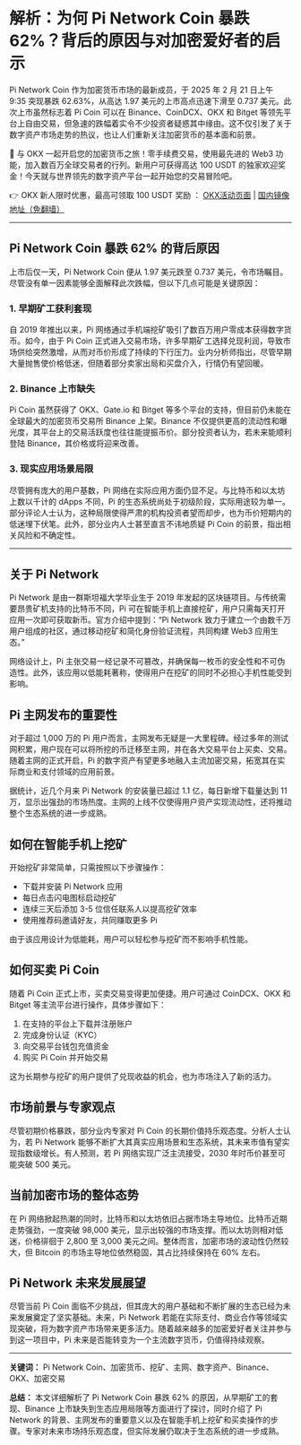 # 解析：为何 Pi Network Coin 暴跌 62%？背后的原因与对加密爱好者的启示

Pi Network Coin 作为加密货币市场的最新成员，于 2025 年 2 月 21 日上午 9:35 突现暴跌 62.63%，从高达 1.97 美元的上市高点迅速下滑至 0.737 美元。此次上市虽然标志着 Pi Coin 可以在 Binance、CoinDCX、OKX 和 Bitget 等领先平台上自由交易，但急速的跌幅着实令不少投资者疑惑其中缘由。这不仅引发了关于数字资产市场走势的热议，也让人们重新关注加密货币的基本面和前景。

🚀 与 OKX 一起开启您的加密货币之旅！零手续费交易，使用最先进的 Web3 功能，加入数百万全球交易者的行列。新用户可获得高达 100 USDT 的独家欢迎奖金！今天就与世界领先的数字资产平台一起开始您的交易冒险吧。

👉 OKX 新人限时优惠，最高可领取 100 USDT 奖励 ： [OKX活动页面](https://bit.ly/OKXe) | [国内镜像地址（免翻墙）](https://bit.ly/okX)

---

## Pi Network Coin 暴跌 62% 的背后原因

上市后仅一天，Pi Network Coin 便从 1.97 美元跌至 0.737 美元，令市场瞩目。尽管没有单一因素能够全面解释此次跌幅，但以下几点可能是关键原因：

### 1. 早期矿工获利套现

自 2019 年推出以来，Pi 网络通过手机端挖矿吸引了数百万用户零成本获得数字货币。如今，由于 Pi Coin 正式进入交易市场，许多早期矿工选择兑现利润，导致市场供给突然激增，从而对币价形成了持续的下行压力。业内分析师指出，尽管早期大量抛售使价格低迷，但随着部分卖家出局和买盘介入，行情仍有望回暖。

### 2. Binance 上市缺失

Pi Coin 虽然获得了 OKX、Gate.io 和 Bitget 等多个平台的支持，但目前仍未能在全球最大的加密货币交易所 Binance 上架。Binance 不仅提供更高的流动性和曝光度，其平台上的交易活跃度也往往能提振币价。部分投资者认为，若未来能顺利登陆 Binance，其价格或将迎来改善。

### 3. 现实应用场景局限

尽管拥有庞大的用户基数，Pi 网络在实际应用方面仍显不足。与比特币和以太坊上数以千计的 dApps 不同，Pi 的生态系统尚处于初级阶段，实际用途较为单一。部分评论人士认为，这种局限使得严肃的机构投资者望而却步，也为币价短期内的低迷埋下伏笔。此外，部分业内人士甚至直言不讳地质疑 Pi Coin 的前景，指出相关风险和不确定性。

---

## 关于 Pi Network

Pi Network 是由一群斯坦福大学毕业生于 2019 年发起的区块链项目。与传统需要昂贵矿机支持的比特币不同，Pi 可在智能手机上直接挖矿，用户只需每天打开应用一次即可获取新币。官方介绍中提到：“Pi Network 致力于建立一个由数千万用户组成的社区，通过移动挖矿和简化身份验证流程，共同构建 Web3 应用生态。”

网络设计上，Pi 主张交易一经记录不可篡改，并确保每一枚币的安全性和不可伪造性。此外，该应用以低能耗著称，使得用户在挖矿的同时不必担心手机性能受到影响。

## Pi 主网发布的重要性

对于超过 1,000 万的 Pi 用户而言，主网发布无疑是一大里程碑。经过多年的测试网积累，用户现在可以将所挖的币迁移至主网，并在各大交易平台上买卖、交易。随着主网的正式开启，Pi 的数字资产有望更多地融入主流加密交易，拓宽其在实际商业和支付领域的应用前景。

据统计，近几个月来 Pi Network 的安装量已超过 1.1 亿，每日新增下载量达到 11 万，显示出强劲的市场热度。主网的上线不仅使得用户资产实现流动性，还将推动整个生态系统的进一步成熟。

## 如何在智能手机上挖矿

开始挖矿非常简单，只需按照以下步骤操作：
- 下载并安装 Pi Network 应用
- 每日点击闪电图标启动挖矿
- 连续三天后添加 3-5 位信任联系人以提高挖矿效率
- 使用推荐码邀请好友，共同赚取更多 Pi

由于该应用设计为低能耗，用户可以轻松参与挖矿而不影响手机性能。

## 如何买卖 Pi Coin

随着 Pi Coin 正式上市，买卖交易变得更加便捷。用户可通过 CoinDCX、OKX 和 Bitget 等主流平台进行操作，具体步骤如下：
1. 在支持的平台上下载并注册账户
2. 完成身份认证（KYC）
3. 向交易平台钱包充值资金
4. 购买 Pi Coin 并开始交易

这为长期参与挖矿的用户提供了兑现收益的机会，也为市场注入了新的活力。

## 市场前景与专家观点

尽管初期价格暴跌，部分业内专家对 Pi Coin 的长期价值持乐观态度。分析人士认为，若 Pi Network 能够不断扩大其真实应用场景和生态系统，其未来市值有望实现指数级增长。有人预测，若 Pi 网络实现广泛主流接受，2030 年时币价甚至可能突破 500 美元。

## 当前加密市场的整体态势

在 Pi 网络掀起热潮的同时，比特币和以太坊依旧占据市场主导地位。比特币近期走势强劲，一度突破 98,000 美元，显示出较强的市场支撑。而以太坊则相对低迷，价格徘徊于 2,800 至 3,000 美元之间。整体而言，加密市场的波动性仍然较大，但 Bitcoin 的市场主导地位依然稳固，其占比持续保持在 60% 左右。

## Pi Network 未来发展展望

尽管当前 Pi Coin 面临不少挑战，但其庞大的用户基础和不断扩展的生态已经为未来发展奠定了坚实基础。未来，Pi Network 若能在实际支付、商业合作等领域实现突破，将为数字资产市场带来更多活力。随着越来越多的加密爱好者关注并参与到这一项目中，Pi 未来是否能转变为一个主流数字货币，仍值得持续观察。

---

**关键词：** Pi Network Coin、加密货币、挖矿、主网、数字资产、Binance、OKX、加密交易

**总结：** 本文详细解析了 Pi Network Coin 暴跌 62% 的原因，从早期矿工的套现、Binance 上市缺失到生态应用局限等方面进行了探讨，同时介绍了 Pi Network 的背景、主网发布的重要意义以及在智能手机上挖矿和买卖操作的步骤。专家对未来市场持乐观态度，但实际发展仍取决于生态系统的进一步成熟。